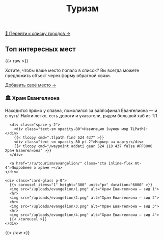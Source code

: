 ﻿---
title: "Туризм"
---
[📍 Перейти к списку городов →](/ru/tourism/towns/)
## Топ интересных мест

{{< raw >}}
<div class="not-prose space-y-6">

  <!-- CTA: добавить своё место -->
  <div class="card-glass flex items-center justify-between gap-4">
    <p class="m-0">Хотите, чтобы ваше место попало в список? Вы всегда можете предложить объект через форму обратной связи.</p>
    <a href="/ru/call_me/" class="inline-flex items-center gap-2 px-4 py-2 rounded-xl bg-white/5 ring-1 ring-white/10 hover:bg-white/10 hover:ring-white/20 transition">
      <span class="font-medium">Добавить своё место</span> →
    </a>
  </div>

  <!-- Место 1 -->
  <section class="grid grid-cols-1 lg:grid-cols-2 gap-4">
    <div class="card-glass">
      <h3 class="text-lg font-semibold m-0">🏛️ Храм Евангелиона</h3>
      <p class="mt-2 mb-3 opacity-90">Находится прямо у спавна, помолился за вайпофинал Евангелиона — и в путь! Найти легко, есть дороги и указатели, рядом большой хаб из ТЛ.</p>

      <div class="space-y-2">
        <div class="text-sm opacity-80">Навигация (нужен мод TLPath):</div>
        {{< tlcopy cmd=".tlpath find 524 437" >}}
        <div class="text-sm opacity-80 pt-2">Маркер на карту:</div>
        {{< tlcopy cmd="/waypoint addati gear 524 110 437 false #FF0000 Храм Евангелиона" >}}
      </div>

      <a href="/ru/tourism/evangelion/" class="cta inline-flex mt-4">Подробнее о храме →</a>
    </div>

    <div class="card-glass p-0">
      {{< carousel items="1" height="300" unit="px" duration="6000" >}}
      <img src="/uploads/evangelion/1.png" alt="Храм Евангелиона — вид 1">
      <hr>
      <img src="/uploads/evangelion/2.png" alt="Храм Евангелиона — вид 2">
      <hr>
      <img src="/uploads/evangelion/3.png" alt="Храм Евангелиона — вид 3">
      <hr>
      <img src="/uploads/evangelion/4.png" alt="Храм Евангелиона — вид 4">
      {{< /carousel >}}
    </div>
  </section>

</div>
{{< /raw >}}
